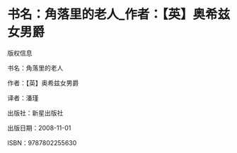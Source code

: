 # 书名：角落里的老人_作者：【英】奥希兹女男爵

版权信息

书名：角落里的老人

作者：【英】奥希兹女男爵

译者：潘瑾

出版社：新星出版社

出版日期：2008-11-01

ISBN：9787802255630